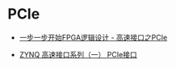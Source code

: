 PCIe
==

- [一步一步开始FPGA逻辑设计 - 高速接口之PCIe](https://blog.csdn.net/jackxu8/article/details/53288385)

- [ZYNQ 高速接口系列（一） PCIe接口](https://blog.csdn.net/long_fly/article/details/79150820)